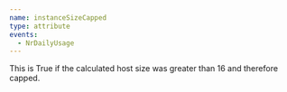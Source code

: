 ```yaml
---
name: instanceSizeCapped
type: attribute
events:
  - NrDailyUsage
---
```


This is True if the calculated host size was greater than 16 and therefore capped.